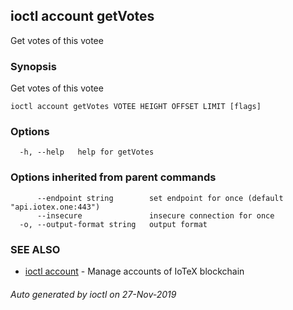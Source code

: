 ## ioctl account getVotes

Get votes of this votee

### Synopsis

Get votes of this votee

```
ioctl account getVotes VOTEE HEIGHT OFFSET LIMIT [flags]
```

### Options

```
  -h, --help   help for getVotes
```

### Options inherited from parent commands

```
      --endpoint string        set endpoint for once (default "api.iotex.one:443")
      --insecure               insecure connection for once
  -o, --output-format string   output format
```

### SEE ALSO

* [ioctl account](ioctl_account.md)	 - Manage accounts of IoTeX blockchain

###### Auto generated by ioctl on 27-Nov-2019
